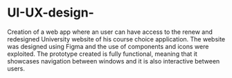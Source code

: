 # UI-UX-design-

Creation of a web app where an user can have access to the renew and redesigned University website of his course choice application.
The website was designed using Figma and the use of components and icons were exploited. The prototype created is fully functional,
meaning that it showcases navigation between windows and it is also interactive between users. 
